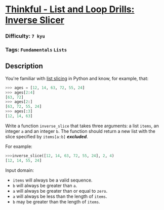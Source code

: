 # [Thinkful - List and Loop Drills: Inverse Slicer](https://www.codewars.com/kata/586ec0b8d098206cce001141)

### Difficulty: `7 kyu`

### Tags: `Fundamentals` `Lists`

## Description

You're familiar with [list slicing](https://docs.python.org/3/library/functions.html#slice) in Python and know, for example, that:

```py
>>> ages = [12, 14, 63, 72, 55, 24]
>>> ages[2:4]
[63, 72]
>>> ages[2:]
[63, 72, 55, 24]
>>> ages[:3]
[12, 14, 63]
```

Write a function `inverse_slice` that takes three arguments: a list `items`, an integer `a` and an integer `b`. The function should return a new list with the slice specified by `items[a:b]` ***excluded***.

For example:

```py
>>>inverse_slice([12, 14, 63, 72, 55, 24], 2, 4)
[12, 14, 55, 24]
```

Input domain:

- `items` will always be a valid sequence.
- `b` will always be greater than `a`.
- `a` will always be greater than or equal to `zero`.
- `a` will always be less than the length of `items`.
- `b` may be greater than the length of `items`.